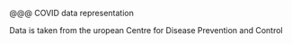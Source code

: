 @@@ COVID data representation

Data is taken from the uropean Centre for Disease Prevention and Control


